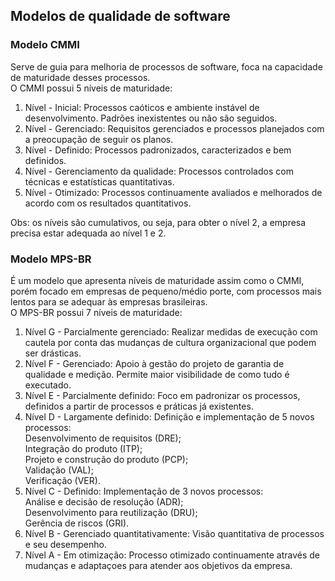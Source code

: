 ## Modelos de qualidade de software
### Modelo CMMI
Serve de guia para melhoria de processos de software, foca na capacidade de maturidade desses processos.<br>
O CMMI possui 5 níveis de maturidade:
1. Nível - Inicial: Processos caóticos e ambiente instável de desenvolvimento. Padrões inexistentes ou não são seguidos.
2. Nível - Gerenciado: Requisitos gerenciados e processos planejados com a preocupação de seguir os planos.
3. Nível - Definido: Processos padronizados, caracterizados e bem definidos.
4. Nível - Gerenciamento da qualidade: Processos controlados com técnicas e estatísticas quantitativas.
5. Nível - Otimizado: Processos continuamente avaliados e melhorados de acordo com os resultados quantitativos.

Obs: os níveis são cumulativos, ou seja, para obter o nível 2, a empresa precisa estar adequada ao nível 1 e 2.

### Modelo MPS-BR
É um modelo que apresenta níveis de maturidade assim como o CMMI, porém focado em empresas de pequeno/médio porte, com processos mais lentos para se adequar às empresas brasileiras.<br>
O MPS-BR possui 7 níveis de maturidade:
1. Nível G - Parcialmente gerenciado: Realizar medidas de execução com cautela por conta das mudanças de cultura organizacional que podem ser drásticas.
2. Nível F - Gerenciado: Apoio à gestão do projeto de garantia de qualidade e medição. Permite maior visibilidade de como tudo é executado.
3. Nível E - Parcialmente definido: Foco em padronizar os processos, definidos a partir de processos e práticas já existentes.
4. Nível D - Largamente definido: Definição e implementação de 5 novos processos:<br>
Desenvolvimento de requisitos (DRE);<br>
Integração do produto (ITP);<br>
Projeto e construção do produto (PCP);<br>
Validação (VAL);<br>
Verificação (VER).<br>
5. Nível C - Definido: Implementação de 3 novos processos:<br>
Análise e decisão de resolução (ADR);<br>
Desenvolvimento para reutilização (DRU);<br>
Gerência de riscos (GRI).<br>
6. Nível B - Gerenciado quantitativamente: Visão quantitativa de processos e seu desempenho.
7. Nível A - Em otimização: Processo otimizado continuamente através de mudanças e adaptaçoes para atender aos objetivos da empresa.